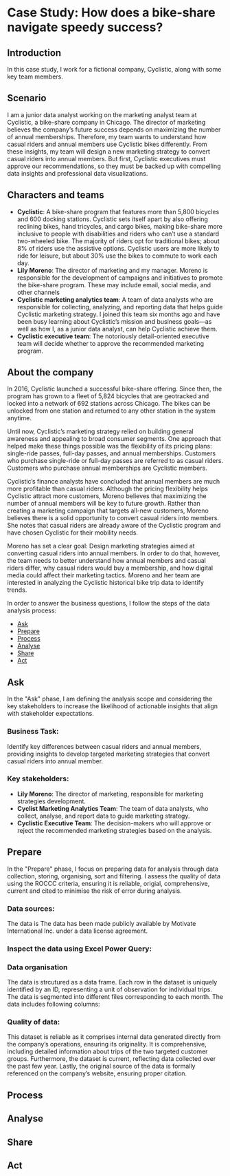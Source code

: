 # Case Study: How does a bike-share navigate speedy success?
## Introduction
In this case study, I work for a fictional company, Cyclistic, along with some key team members.
## Scenario
I am a junior data analyst working on the marketing analyst team at Cyclistic, a bike-share company in Chicago. The director of marketing believes the company’s future success depends on maximizing the number of annual memberships. Therefore, my team wants to understand how casual riders and annual members use Cyclistic bikes differently. From these insights, my team will design a new marketing strategy to convert casual riders into annual members. But first, Cyclistic executives must approve our recommendations, so they must be backed up with compelling data insights and professional data visualizations.

## Characters and teams
* **Cyclistic**: A bike-share program that features more than 5,800 bicycles and 600 docking stations. Cyclistic sets itself apart by also offering reclining bikes, hand tricycles, and cargo bikes, making bike-share more inclusive to people with disabilities and riders who can’t use a standard two-wheeled bike. The majority of riders opt for traditional bikes; about 8% of riders use the assistive options. Cyclistic users are more likely to ride for leisure, but about 30% use the bikes to commute to work each day.
* **Lily Moreno**: The director of marketing and my manager. Moreno is responsible for the development of campaigns and initiatives to promote the bike-share program. These may include email, social media, and other channels
* **Cyclistic marketing analytics team**: A team of data analysts who are responsible for collecting, analyzing, and reporting data that helps guide Cyclistic marketing strategy. I joined this team six months ago and have been busy learning about Cyclistic’s mission and business goals—as well as how I, as a junior data analyst, can help Cyclistic achieve them.
* **Cyclistic executive team**: The notoriously detail-oriented executive team will decide whether to approve the recommended marketing program.
## About the company
In 2016, Cyclistic launched a successful bike-share offering. Since then, the program has grown to a fleet of 5,824 bicycles that are geotracked and locked into a network of 692 stations across Chicago. The bikes can be unlocked from one station and returned to any other station in the system anytime.  

Until now, Cyclistic’s marketing strategy relied on building general awareness and appealing to broad consumer segments. One approach that helped make these things possible was the flexibility of its pricing plans: single-ride passes, full-day passes, and annual memberships. Customers who purchase single-ride or full-day passes are referred to as casual riders. Customers who purchase annual memberships are Cyclistic members.  

Cyclistic’s finance analysts have concluded that annual members are much more profitable than casual riders. Although the pricing flexibility helps Cyclistic attract more customers, Moreno believes that maximizing the number of annual members will be key to future growth. Rather than creating a marketing campaign that targets all-new customers, Moreno believes there is a solid opportunity to convert casual riders into members. She notes that casual riders are already aware of the Cyclistic program and have chosen Cyclistic for their mobility needs.  

Moreno has set a clear goal: Design marketing strategies aimed at converting casual riders into annual members. In order to do that, however, the team needs to better understand how annual members and casual riders differ, why casual riders would buy a membership, and how digital media could affect their marketing tactics. Moreno and her team are interested in analyzing the Cyclistic historical bike trip data to identify trends.

In order to answer the business questions, I follow the steps of the data analysis process:
- [Ask](#ask)
- [Prepare](#prepare)
- [Process](#process)
- [Analyse](#analyse)
- [Share](#share)
- [Act](#act) 

## Ask
In the "Ask" phase, I am defining the analysis scope and considering the key stakeholders to increase the likelihood of actionable insights that align with stakeholder expectations.
### Business Task:  
Identify key differences between casual riders and annual members, providing insights to develop targeted marketing strategies that convert casual riders into annual member.
### Key stakeholders:  
* **Lily Moreno**: The director of marketing, responsible for marketing strategies development.
* **Cyclist Marketing Analytics Team**: The team of data analysts, who collect, analyse, and report data to guide marketing strategy.
* **Cyclistic Executive Team**: The decision-makers who will approve or reject the recommended marketing strategies based on the analysis.
  
## Prepare
In the "Prepare" phase, I focus on preparing data for analysis through data collection, storing, organising, sort and filtering. I assess the quality of data using the ROCCC criteria, ensuring it is reliable, origial, comprehensive, current and cited to minimise the risk of error during analysis.
### Data sources:
The data is The data has been made publicly available by Motivate International Inc. under a data license agreement. 
### Inspect the data using Excel Power Query:

### Data organisation
The data is strcutured as a data frame. Each row in the dataset is uniquely identified by an ID, representing a unit of observation for individual trips. The data is segmented into different files corresponding to each month. The data includes following columns: 
### Quality of data:
This dataset is reliable as it comprises internal data generated directly from the company’s operations, ensuring its originality. It is comprehensive, including detailed information about trips of the two targeted customer groups. Furthermore, the dataset is current, reflecting data collected over the past few year. Lastly, the original source of the data is formally referenced on the company’s website, ensuring proper citation.
## Process
## Analyse
## Share
## Act
